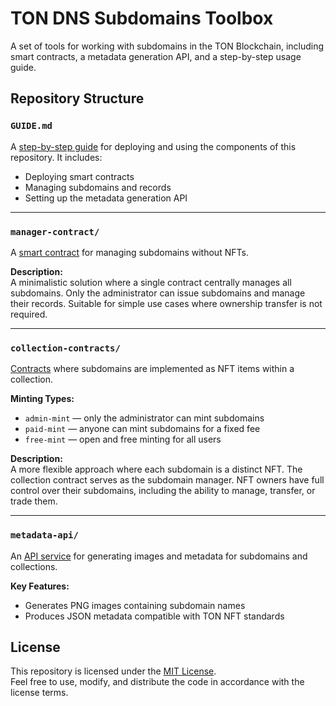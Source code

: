 # TON DNS Subdomains Toolbox

A set of tools for working with subdomains in the TON Blockchain, including smart contracts, a metadata generation API, and a step-by-step usage guide.

## Repository Structure

### `GUIDE.md`

A [step-by-step guide](GUIDE.md) for deploying and using the components of this repository. It includes:

- Deploying smart contracts
- Managing subdomains and records
- Setting up the metadata generation API

---

### `manager-contract/`

A [smart contract](manager-contract) for managing subdomains without NFTs.

**Description:**  
A minimalistic solution where a single contract centrally manages all subdomains. Only the administrator can issue subdomains and manage their records. Suitable for simple use cases where ownership transfer is not required.

---

### `collection-contracts/`

[Contracts](collection-contracts) where subdomains are implemented as NFT items within a collection.

**Minting Types:**

- `admin-mint` — only the administrator can mint subdomains
- `paid-mint` — anyone can mint subdomains for a fixed fee
- `free-mint` — open and free minting for all users

**Description:**  
A more flexible approach where each subdomain is a distinct NFT. The collection contract serves as the subdomain manager. NFT owners have full control over their subdomains, including the ability to manage, transfer, or trade them.

---

### `metadata-api/`

An [API service](metadata-api) for generating images and metadata for subdomains and collections.

**Key Features:**

- Generates PNG images containing subdomain names
- Produces JSON metadata compatible with TON NFT standards

## License

This repository is licensed under the [MIT License](LICENSE).  
Feel free to use, modify, and distribute the code in accordance with the license terms.

